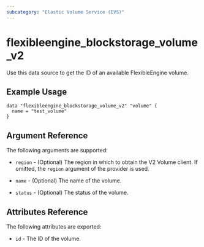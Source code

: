```yaml
---
subcategory: "Elastic Volume Service (EVS)"
---
```


# flexibleengine\_blockstorage\_volume_v2

Use this data source to get the ID of an available FlexibleEngine volume.

## Example Usage

```hcl
data "flexibleengine_blockstorage_volume_v2" "volume" {
  name = "test_volume"
}
```

## Argument Reference

The following arguments are supported:

* `region` - (Optional) The region in which to obtain the V2 Volume client. If omitted, the `region` argument of the provider is used.

* `name` - (Optional) The name of the volume.

* `status` - (Optional) The status of the volume.


## Attributes Reference

The following attributes are exported:

* `id` - The ID of the volume.
